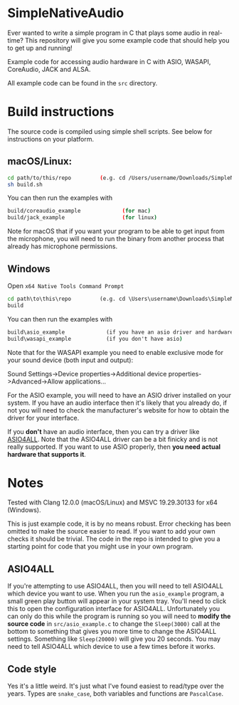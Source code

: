 # SimpleNativeAudio
Ever wanted to write a simple program in C that plays some audio in real-time?
This repository will give you some example code that should help you to get up
and running!

Example code for accessing audio hardware in C with ASIO, WASAPI, CoreAudio,
JACK and ALSA.

All example code can be found in the `src` directory.

# Build instructions

The source code is compiled using simple shell scripts. See below for
instructions on your platform.

## macOS/Linux:

```bash
cd path/to/this/repo         (e.g. cd /Users/username/Downloads/SimpleNativeAudio)
sh build.sh
```

You can then run the examples with

```bash
build/coreaudio_example             (for mac)
build/jack_example                  (for linux)
```

Note for macOS that if you want your program to be able to get input from the
microphone, you will need to run the binary from another process that already
has microphone permissions.

## Windows

Open `x64 Native Tools Command Prompt`

```cmd
cd path\to\this\repo         (e.g. cd \Users\username\Downloads\SimpleNativeAudio)
build
```

You can then run the examples with

```cmd
build\asio_example             (if you have an asio driver and hardware)
build\wasapi_example           (if you don't have asio)
```

Note that for the WASAPI example you need to enable exclusive mode for your
sound device (both input and output):

Sound Settings->Device properties->Additional device properties->Advanced->Allow applications...

For the ASIO example, you will need to have an ASIO driver installed on your
system. If you have an audio interface then it's likely that you already do, if
not you will need to check the manufacturer's website for how to obtain the
driver for your interface.

If you **don't** have an audio interface, then you can try a driver like
[ASIO4ALL](https://www.asio4all.org). Note that the ASIO4ALL driver can be a bit
finicky and is not really supported. If you want to use ASIO properly, then
**you need actual hardware that supports it**. 

# Notes

Tested with Clang 12.0.0 (macOS/Linux) and MSVC 19.29.30133 for x64 (Windows).

This is just example code, it is by no means robust. Error checking has been
omitted to make the source easier to read. If you want to add your own checks
it should be trivial. The code in the repo is intended to give you a starting
point for code that you might use in your own program.

## ASIO4ALL

If you're attempting to use ASIO4ALL, then you will need to tell ASIO4ALL which
device you want to use. When you run the `asio_example` program, a small green
play button will appear in your system tray. You'll need to click this to open
the configuration interface for ASIO4ALL. Unfortunately you can only do this
while the program is running so you will need to **modify the source code** in
`src/asio_example.c` to change the `Sleep(3000)` call at the bottom to something
that gives you more time to change the ASIO4ALL settings. Something like
`Sleep(20000)` will give you 20 seconds. You may need to tell ASIO4ALL which
device to use a few times before it works.

## Code style

Yes it's a little weird. It's just what I've found easiest to read/type over the years.
Types are `snake_case`, both variables and functions are `PascalCase`.
